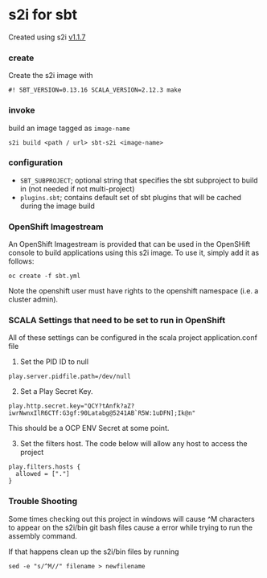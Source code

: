 s2i for sbt
===

Created using s2i [v1.1.7](https://github.com/openshift/source-to-image/releases/tag/v1.1.7)

### create

Create the s2i image with

`#! SBT_VERSION=0.13.16 SCALA_VERSION=2.12.3 make`

### invoke

build an image tagged as `image-name`

`s2i build <path / url> sbt-s2i <image-name>`


### configuration

- `SBT_SUBPROJECT`; optional string that specifies the sbt subproject to build in (not needed if not multi-project)
- `plugins.sbt`; contains default set of sbt plugins that will be cached during the image build

### OpenShift Imagestream

An OpenShift Imagestream is provided that can be used in the OpenSHift console to build applications using this s2i image. To use it, simply add it as follows:

```
oc create -f sbt.yml
```

Note the openshift user must have rights to the openshift namespace (i.e. a cluster admin).

### SCALA Settings that need to be set to run in OpenShift

All of these settings can be configured in the scala project application.conf file

1. Set the PID ID to null
```
play.server.pidfile.path=/dev/null 
```

2. Set a Play Secret Key. 
```
play.http.secret.key="QCY?tAnfk?aZ?iwrNwnxIlR6CTf:G3gf:90Latabg@5241AB`R5W:1uDFN];Ik@n"
```
This should be a OCP ENV Secret at some point. 

3. Set the filters host. The code below will allow any host to access the project
```
play.filters.hosts {
  allowed = ["."]
}
```

### Trouble Shooting

Some times checking out this project in windows will cause ^M characters to appear on the s2i/bin git bash files cause a error while trying to run the assembly command. 

If that happens clean up the s2i/bin files by running

```
sed -e "s/^M//" filename > newfilename
``` 
